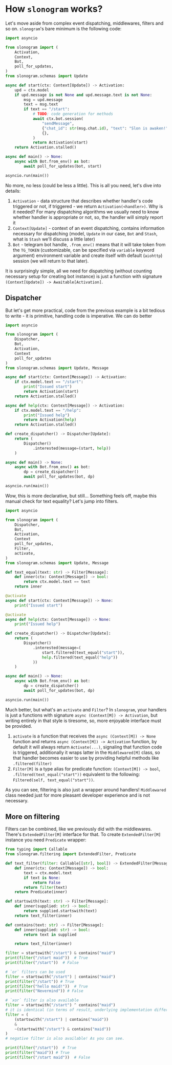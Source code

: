# How `slonogram` works?

Let's move aside from complex event dispatching, middlewares, filters and so on. `slonogram`'s bare minimum is the following code:

```python
import asyncio

from slonogram import (
    Activation,
    Context,
    Bot,
    poll_for_updates,
)
from slonogram.schemas import Update

async def start(ctx: Context[Update]) -> Activation:
    upd = ctx.model
    if upd.message is not None and upd.message.text is not None:
        msg = upd.message
        text = msg.text
        if text == "/start":
            # TODO: code generation for methods
            await ctx.bot.session(
                "sendMessage",
                {"chat_id": str(msg.chat.id), "text": "Slon is awaken!"},
                {},
            )
            return Activation(start)
    return Activation.stalled()

async def main() -> None:
    async with Bot.from_env() as bot:
        await poll_for_updates(bot, start)

asyncio.run(main())
```

No more, no less (could be less a little). This is all you need, let's dive into details:
1. `Activation` - data structure that describes whether handler's code triggered or not, if triggered - we return `Activation(<handler>)`. Why is it needed? For many dispatching algorithms we usually need to know whether handler is appropriate or not, so, the handler will simply report it
2. `Context[Update]` - context of an event dispatching, contains information necessary for dispatching (model, `Update` in our case, `Bot` and `Stash`, what is `Stash` we'll discuss a little later)
3. `Bot` - telegram bot handle, `.from_env()` means that it will take token from the `TG_TOKEN` (customizable, can be specified via `variable` keyword argument) environment variable and create itself with default (`aiohttp`) session (we will return to that later).

It is surprisingly simple, all we need for dispatching (without counting necessary setup for creating bot instance) is just a function with signature `(Context[Update]) -> Awaitable[Activation]`.

## Dispatcher

But let's get more practical, code from the previous example is a bit tedious to write - it is primitive, handling code is imperative. We can do better

```python
import asyncio

from slonogram import (
    Dispatcher,
    Bot,
    Activation,
    Context
    poll_for_updates
)
from slonogram.schemas import Update, Message

async def start(ctx: Context[Message]) -> Activation:
    if ctx.model.text == "/start":
        print("Issued start")
        return Activation(start)
    return Activation.stalled()

async def help(ctx: Context[Message]) -> Activation:
    if ctx.model.text == "/help":
        print("Issued help")
        return Activation(help)
    return Activation.stalled()

def create_dispatcher() -> Dispatcher[Update]:
    return (
        Dispatcher()
            .interested(message=(start, help))
    )

async def main() -> None:
    async with Bot.from_env() as bot:
        dp = create_dispatcher()
        await poll_for_updates(bot, dp)

asyncio.run(main())
```

Wow, this is more declarative, but still... Something feels off, maybe this manual check for text equality? Let's jump into filters.

```python
import asyncio

from slonogram import (
    Dispatcher,
    Bot,
    Activation,
    Context
    poll_for_updates,
    Filter,
    activate,
)
from slonogram.schemas import Update, Message

def text_equal(text: str) -> Filter[Message]:
    def inner(ctx: Context[Message]) -> bool:
        return ctx.model.text == text
    return inner

@activate
async def start(ctx: Context[Message]) -> None:
    print("Issued start")

@activate
async def help(ctx: Context[Message]) -> None:
    print("Issued help")

def create_dispatcher() -> Dispatcher[Update]:
    return (
        Dispatcher()
            .interested(message=(
                start.filtered(text_equal("start")),
                help.filtered(text_equal("help"))
            ))
    )

async def main() -> None:
    async with Bot.from_env() as bot:
        dp = create_dispatcher()
        await poll_for_updates(bot, dp)

asyncio.run(main())
```

Much better, but what's an `activate` and `Filter`? In `slonogram`, your handlers is just a functions with signature `async (Context[M]) -> Activation`, but writing entirely in that style is tiresome, so, more enjoyable interface must be provided.

1. `activate` is a function that receives the `async (Context[M]) -> None` function and returns `async (Context[M]) -> Activation` function, by default it will always return `Activate(...)`, signaling that function code is triggered, additionally it wraps latter in the `Middlewared[M]` class, so that handler becomes easier to use by providing helpful methods like `.filtered(filter)`
2. `Filter[M]` is a type alias for predicate function: `(Context[M]) -> bool`, `.filtered(text_equal("start"))` equivalent to the following: `Filtered(self, text_equal("start"))`.

As you can see, filtering is also just a wrapper around handlers! `Middlewared` class needed just for more pleasant developer experience and is not necessary.

## More on filtering

Filters can be combined, like we previously did with the middlewares. There's `ExtendedFilter[M]` interface for that. To create `ExtendedFilter[M]` instance you need `Predicate` wrapper:

```python
from typing import Callable
from slonogram.filtering import ExtendedFilter, Predicate

def text_filter(filter: Callable[[str], bool]) -> ExtendedFilter[Message]:
    def inner(ctx: Context[Message]) -> bool:
        text = ctx.model.text
        if text is None:
            return False
        return filter(text)
    return Predicate(inner)

def startswith(text: str) -> Filter[Message]:
    def inner(supplied: str) -> bool:
        return supplied.startswith(text)
    return text_filter(inner)

def contains(text: str) -> Filter[Message]:
    def inner(supplied: str) -> bool:
        return text in supplied

    return text_filter(inner)

filter = startswith("/start") & contains("maid")
print(filter("/start maid"))  # True
print(filter("/start"))  # False

# `or` filters can be used
filter = startswith("/start") | contains("maid")
print(filter("/start")) # True
print(filter("hello maid!"))  # True
print(filter("Nevermind")) # False

# `xor` filter is also available
filter = startswith("/start") ^ contains("maid")
# it is identical (in terms of result, underlying implementation differs) to...
filter = (
    (startswith("/start") | contains("maid"))
    &
    ~(startswith("/start") & contains("maid"))
)
# negative filter is also available! As you can see.

print(filter("/start"))  # True
print(filter("maid")) # True
print(filter("/start maid"))  # False
```


